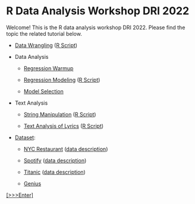 # R Data Analysis Workshop DRI 2022

Welcome! This is the R data analysis workshop DRI 2022. Please find the topic the related tutorial below. 

- [Data Wrangling](https://github.com/GC-DRI/r_data_analysis_2021/blob/main/data-wrangling.md) ([R Script](https://github.com/YuxiaoLuo/r_analysis_dri_2022/blob/main/data_wrangling_analysis.R))

- Data Analysis

  - [Regression Warmup](https://github.com/YuxiaoLuo/r_analysis_dri_2022/blob/main/regression_warmup.md)

  - [Regression Modeling](https://github.com/YuxiaoLuo/r_analysis_dri_2022/blob/main/regression_analysis.md) ([R Script](https://github.com/GC-DRI/r_analysis_dri_2022/blob/main/regression_workshop_script.R))
  - [Model Selection](https://github.com/YuxiaoLuo/r_analysis_dri_2022/blob/main/model_selection.md)

- Text Analysis

  - [String Manipulation](https://github.com/YuxiaoLuo/RUG-RUserGroup/blob/main/RUG_stringr.md) ([R Script](https://github.com/GC-DRI/r_analysis_dri_2022/blob/main/string_manipulation.R))
  
  - [Text Analysis of Lyrics](https://github.com/GCDigitalFellows/intro_text_analysis) ([R Script](https://github.com/GC-DRI/r_analysis_dri_2022/blob/main/text_analysis.R))

- [Dataset](https://github.com/YuxiaoLuo/r_analysis_dri_2022/tree/main/data): 
  
  - [NYC Restaurant](https://github.com/YuxiaoLuo/r_analysis_dri_2022/blob/main/data/nyc.csv) ([data description](https://github.com/YuxiaoLuo/r_analysis_dri_2022/blob/main/data/meta_nyc.md)) 
  
  - [Spotify](https://github.com/YuxiaoLuo/r_analysis_dri_2022/blob/main/data/spotify.csv) ([data description](https://github.com/YuxiaoLuo/r_analysis_dri_2022/blob/main/data/meta_spotify.md)) 
  
  - [Titanic](https://github.com/YuxiaoLuo/r_analysis_dri_2022/blob/main/data/titanic_train.csv) ([data description](https://github.com/YuxiaoLuo/r_analysis_dri_2022/blob/main/data/meta_spotify.md)) 
  
  - [Genius](https://github.com/YuxiaoLuo/r_analysis_dri_2022/blob/main/data/genius.csv) 

[\[>>>Enter\]](https://github.com/GC-DRI/r_data_analysis_2021)